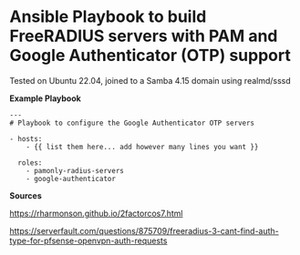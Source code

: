 # Ansible Playbook to build FreeRADIUS servers with PAM and Google Authenticator (OTP) support

Tested on Ubuntu 22.04, joined to a Samba 4.15 domain using realmd/sssd

**Example Playbook**

```
---
# Playbook to configure the Google Authenticator OTP servers

- hosts:
    - {{ list them here... add however many lines you want }}

  roles:
    - pamonly-radius-servers
    - google-authenticator
```
**Sources**

https://rharmonson.github.io/2factorcos7.html

https://serverfault.com/questions/875709/freeradius-3-cant-find-auth-type-for-pfsense-openvpn-auth-requests
